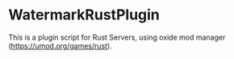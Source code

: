 # WatermarkRustPlugin
This is a plugin script for Rust Servers, using oxide mod manager (https://umod.org/games/rust).
